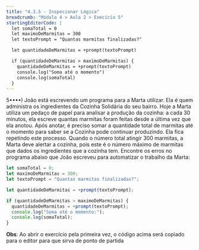 ```yaml
---
title: "4.3.5 - Inspecionar Lógica"
breadcrumb: "Módulo 4 > Aula 2 > Execício 5"
startingEditorCode: |
  let somaTotal = 0
  let maximoDeMarmitas = 300
  let textoPrompt = "Quantas marmitas finalizadas?"

  let quantidadeDeMarmitas = +prompt(textoPrompt)

  if (quantidadeDeMarmitas > maximoDeMarmitas) {
    quantidadeDeMarmitas = +prompt(textoPrompt)
    console.log("Soma até o momento")
    console.log(somaTotal)
  }
---
```


5••••) João está escrevendo um programa para a Marta utilizar. Ela é quem administra os ingredientes da Cozinha Solidária do seu bairro. Hoje a Marta utiliza um pedaço de papel para analisar a produção da cozinha: a cada 30 minutos, ela escreve quantas marmitas foram feitas desde a última vez que ela anotou. Após anotar, é preciso somar a quantidade total de marmitas até o momento para saber se a Cozinha pode continuar produzindo. Ela fica repetindo este processo. Quando o número total atingir 300 marmitas, a Marta deve alertar a cozinha, pois este é o número máximo de marmitas que dados os ingredientes que a cozinha tem. Encontre os erros no programa abaixo que João escreveu para automatizar o trabalho da Marta:

```js
let somaTotal = 0;
let maximoDeMarmitas = 300;
let textoPrompt = "Quantas marmitas finalizadas?";

let quantidadeDeMarmitas = +prompt(textoPrompt);

if (quantidadeDeMarmitas > maximoDeMarmitas) {
  quantidadeDeMarmitas = +prompt(textoPrompt);
  console.log("Soma até o momento:");
  console.log(somaTotal);
}
```

**Obs**: Ao abrir o exercício pela primeira vez, o código acima será copiado para o editor para que sirva de ponto de partida
